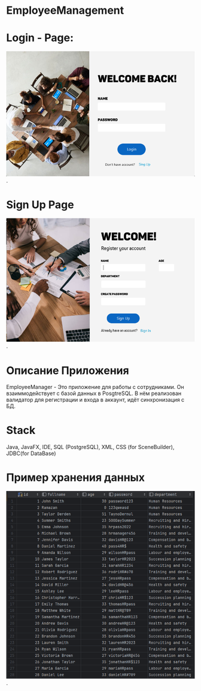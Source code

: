# EmployeeManagement

# Login - Page:

![Image alt](https://github.com/heiphin7/EmployeeManagement/blob/main/Screens/SignInPage.png).

# Sign Up Page

![Image alt](https://github.com/heiphin7/EmployeeManagement/blob/main/Screens/SignUpPage.png).

# Описание Приложения

EmployeeManager - Это приложение для работы с сотрудниками. Он взаиммодействует с базой данных в PosgtreSQL.
В нём реализован валидатор для регистрации и входа в аккаунт, идёт синхронизация с БД.

# Stack

Java, 
JavaFX, 
IDE, 
SQL (PostgreSQL), 
XML, 
CSS (for SceneBuilder), 
JDBC(for DataBase)


# Пример хранения данных 

![Image alt](https://github.com/heiphin7/EmployeeManagement/blob/main/Screens/DataBaseExample.png).
